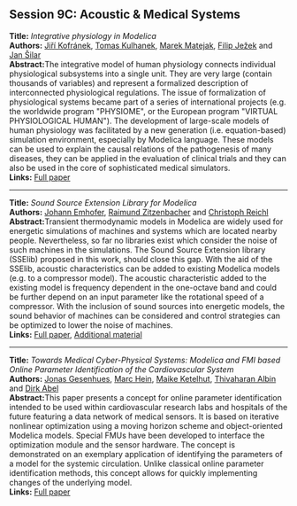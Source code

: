 <h2>Session 9C: Acoustic & Medical Systems</h2>
<p>
<b>Title:</b> <i> Integrative physiology in Modelica </i> <br />
<b>Authors:</b> <a href="../authors/author_142.html">Jiří Kofránek</a>, <a href="../authors/author_147.html">Tomas Kulhanek</a>, <a href="../authors/author_171.html">Marek Matejak</a>, <a href="../authors/author_124.html">Filip Ježek</a> and <a href="../authors/author_251.html">Jan Šilar</a><br />
<b>Abstract:</b>The integrative model of human physiology connects individual physiological subsystems into a single unit. They are very large (contain thousands of variables) and represent a formalized description of interconnected physiological regulations. The issue of formalization of physiological systems became part of a series of international projects (e.g. the worldwide program "PHYSIOME", or the European program "VIRTUAL PHYSIOLOGICAL HUMAN"). The development of large-scale models of human physiology was facilitated by a new generation (i.e. equation-based) simulation environment, especially by Modelica language. These models can be used to explain the causal relations of the pathogenesis of many diseases, they can be applied in the evaluation of clinical trials and they can also be used in the core of sophisticated medical simulators.<br />
<b>Links:</b> <a href="../submissions/ecp17132589_KofranekKulhanekMatejakJezekSilar.pdf">Full paper</a></p>
<hr />
<p>
<b>Title:</b> <i> Sound Source Extension Library for Modelica </i> <br />
<b>Authors:</b> <a href="../authors/author_66.html">Johann Emhofer</a>, <a href="../authors/author_307.html">Raimund Zitzenbacher</a> and <a href="../authors/author_226.html">Christoph Reichl</a><br />
<b>Abstract:</b>Transient thermodynamic models in Modelica are widely
used for energetic simulations of machines and systems
which are located nearby people. Nevertheless, so far no
libraries exist which consider the noise of such machines
in the simulations. The Sound Source Extension library
(SSElib) proposed in this work, should close this gap.
With the aid of the SSElib, acoustic characteristics can be
added to existing Modelica models (e.g. to a compressor
model). The acoustic characteristic added to the existing
model is frequency dependent in the one-octave band and
could be further depend on an input parameter like the
rotational speed of a compressor. With the inclusion of
sound sources into energetic models, the sound behavior
of machines can be considered and control strategies can
be optimized to lower the noise of machines.<br />
<b>Links:</b> <a href="../submissions/ecp17132605_EmhoferZitzenbacherReichl.pdf">Full paper</a>, <a href="../attachments/attachment_69.zip">Additional material</a></p>
<hr />
<p>
<b>Title:</b> <i> Towards Medical Cyber-Physical Systems: Modelica and FMI based Online Parameter Identification of the Cardiovascular System </i> <br />
<b>Authors:</b> <a href="../authors/author_85.html">Jonas Gesenhues</a>, <a href="../authors/author_104.html">Marc Hein</a>, <a href="../authors/author_137.html">Maike Ketelhut</a>, <a href="../authors/author_4.html">Thivaharan Albin</a> and <a href="../authors/author_0.html">Dirk Abel</a><br />
<b>Abstract:</b>This paper presents a concept for online parameter identification intended to be used within cardiovascular research labs and hospitals of the future featuring a data network of medical sensors. It is based on iterative nonlinear optimization using a moving horizon scheme and object-oriented Modelica models. Special FMUs have been developed to interface the optimization module and the sensor hardware. The concept is demonstrated on an exemplary application of identifying the parameters of a model for the systemic circulation. Unlike classical online parameter identification methods, this concept allows for quickly implementing changes of the underlying model.<br />
<b>Links:</b> <a href="../submissions/ecp17132613_GesenhuesHeinKetelhutAlbinAbel.pdf">Full paper</a></p>